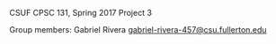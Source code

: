 CSUF CPSC 131, Spring 2017
Project 3

Group members:
Gabriel Rivera gabriel-rivera-457@csu.fullerton.edu

